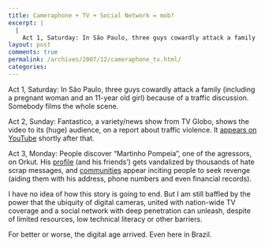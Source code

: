 ```yaml
---
title: Cameraphone + TV + Social Network = mob?
excerpt: |
  |
    Act 1, Saturday: In São Paulo, three guys cowardly attack a family (including a pregnant woman and an 11-year old girl) because of a traffic discussion. Somebody films the whole scene. Act 2, Sunday: Fantastico, a variety/news show from TV...
layout: post
comments: true
permalink: /archives/2007/12/cameraphone_tv.html/
categories:
---
```

Act 1, Saturday: In São Paulo, three guys cowardly attack a family (including a pregnant woman and an 11-year old girl) because of a traffic discussion. Somebody films the whole scene.

Act 2, Sunday: Fantastico, a variety/news show from TV Globo, shows the video to its (huge) audience, on a report about traffic violence. It [appears on YouTube][1] shortly after that.

Act 3, Monday: People discover &#8220;Martinho Pompeia&#8221;, one of the agressors, on Orkut. His [profile][2] (and his friends&#8217;) gets vandalized by thousands of hate scrap messages, and [communities][3] appear inciting people to seek revenge (aiding them with his address, phone numbers and even financial records).

I have no idea of how this story is going to end. But I am still baffled by the power that the ubiquity of digital cameras, united with nation-wide TV coverage and a social network with deep penetration can unleash, despite of limited resources, low technical literacy or other barriers.

For better or worse, the digital age arrived. Even here in Brazil.

 [1]: http://www.youtube.com/watch?v=KkXVVsTqVJ8
 [2]: http://www.orkut.com/Profile.aspx?uid=12408238466167172906
 [3]: http://www.orkut.com/Community.aspx?cmm=42748679
